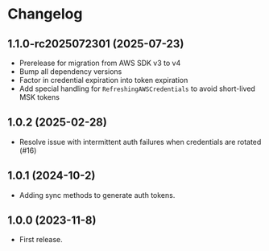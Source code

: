 # Changelog

## 1.1.0-rc2025072301 (2025-07-23)

* Prerelease for migration from AWS SDK v3 to v4
* Bump all dependency versions
* Factor in credential expiration into token expiration
* Add special handling for `RefreshingAWSCredentials` to avoid short-lived MSK tokens

## 1.0.2 (2025-02-28)

* Resolve issue with intermittent auth failures when credentials are rotated (#16)

## 1.0.1 (2024-10-2)

* Adding sync methods to generate auth tokens.

## 1.0.0 (2023-11-8)

* First release.